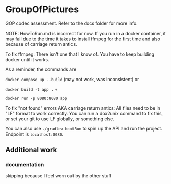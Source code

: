 # GroupOfPictures
 GOP codec assessment.
Refer to the docs folder for more info.

NOTE: HowToRun.md is incorrect for now. If you run in a docker
container, it may fail due to the time it takes
to install ffmpeg for the first time and also because of 
carriage return antics. 

To fix ffmpeg: There isn't one that I know of. You have to
keep building docker until it works. 

As a reminder, the commands are

`docker compose up --build` (may not work, was inconsistent) or

`docker build -t app .` + 

`docker run -p 8080:8080 app`

To fix "not found" errors AKA carriage return antics: All
files need to be in "LF" format to work correctly. You can
run a dox2unix command to fix this, or set your git to use
LF globally, or something else. 

You can also use `./gradlew bootRun` to spin up the API and
run the project. Endpoint is `localhost:8080`.

## Additional work

### documentation 
skipping because I feel worn out by the other stuff
